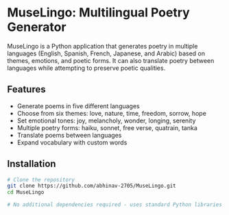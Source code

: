 # MuseLingo: Multilingual Poetry Generator

MuseLingo is a Python application that generates poetry in multiple languages (English, Spanish, French, Japanese, and Arabic) based on themes, emotions, and poetic forms. It can also translate poetry between languages while attempting to preserve poetic qualities.

## Features

- Generate poems in five different languages
- Choose from six themes: love, nature, time, freedom, sorrow, hope
- Set emotional tones: joy, melancholy, wonder, longing, serenity
- Multiple poetry forms: haiku, sonnet, free verse, quatrain, tanka
- Translate poems between languages
- Expand vocabulary with custom words

## Installation

```bash
# Clone the repository
git clone https://github.com/abhinav-2705/MuseLingo.git
cd MuseLingo

# No additional dependencies required - uses standard Python libraries
